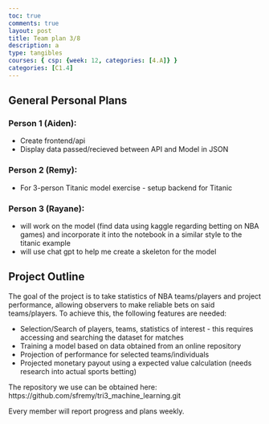```yaml
---
toc: true
comments: true
layout: post
title: Team plan 3/8
description: a
type: tangibles
courses: { csp: {week: 12, categories: [4.A]} }
categories: [C1.4]
---
```

## General Personal Plans

### Person 1 (Aiden):
- Create frontend/api
- Display data passed/recieved between API and Model in JSON

### Person 2 (Remy):
- For 3-person Titanic model exercise - setup backend for Titanic

### Person 3 (Rayane):
- will work on the model (find data using kaggle regarding betting on NBA games) and incorporate it into the notebook in a similar style to the titanic example
- will use chat gpt to help me create a skeleton for the model

## Project Outline
<p>The goal of the project is to take statistics of NBA teams/players and project performance, allowing observers to make reliable bets on said teams/players. To achieve this, the following features are needed:</p>

- Selection/Search of players, teams, statistics of interest - this requires accessing and searching the dataset for matches
- Training a model based on data obtained from an online repository
- Projection of performance for selected teams/individuals
- Projected monetary payout using a expected value calculation (needs research into actual sports betting)

<p>The repository we use can be obtained here: https://github.com/sfremy/tri3_machine_learning.git</p>

<p>Every member will report progress and plans weekly.</p>